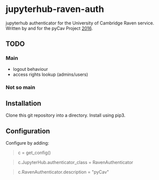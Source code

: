 # jupyterhub-raven-auth

jupyterhub authenticator for the University of Cambridge Raven service.
Written by and for the pyCav Project [2016](http://www.theglobeandmail.com/video/article27108276.ece/ALTERNATES/w620/Video:+Justin+Trudeau+introduces+cabinet+he+says+'looks+like+Canada').


## TODO

### Main
* logout behaviour
* access rights lookup (admins/users)

### Not so main

## Installation

Clone this git repository into a directory.
Install using pip3.

## Configuration

Configure by adding:

> c = get_config()

> c.JupyterHub.authenticator_class = RavenAuthenticator

> c.RavenAuthenticator.description = "pyCav"

